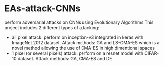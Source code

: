 # EAs-attack-CNNs
perform adversarial attacks on CNNs using Evolutionary Algorithms
This project includes 2 different types of attacking:
  - all pixel attack: perform on inception-v3 integrated in keras with ImageNet 2012 dataset. Attack methods: GA and LS-CMA-ES which is a novel method allowing the use of CMA-ES in high dimentional spaces
  - 1 pixel (or several pixels) attack: perform on a resnet model with CIFAR-10 dataset. Attack methods: GA, CMA-ES and DE
